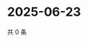 # 2025-06-23

共 0 条

<!-- BEGIN ZHIHUVIDEO -->
<!-- 最后更新时间 Mon Jun 23 2025 19:11:00 GMT+0800 (China Standard Time) -->

<!-- END ZHIHUVIDEO -->

